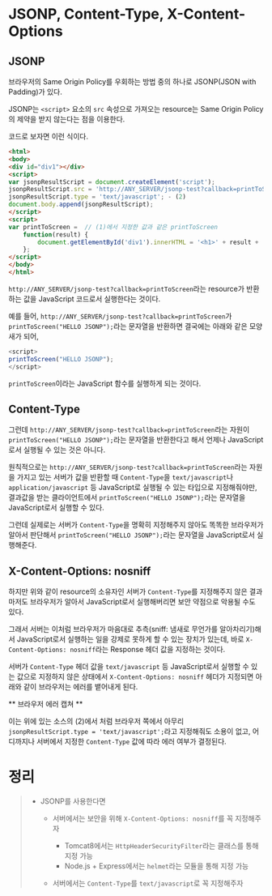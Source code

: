 # JSONP, Content-Type, X-Content-Options

## JSONP

브라우저의 Same Origin Policy를 우회하는 방법 중의 하나로 JSONP(JSON with Padding)가 있다. 

JSONP는 `<script>` 요소의 `src` 속성으로 가져오는 resource는 Same Origin Policy의 제약을 받지 않는다는 점을 이용한다. 

코드로 보자면 이런 식이다.

```html
<html>
<body>
<div id="div1"></div>
<script>
var jsonpResultScript = document.createElement('script');
jsonpResultScript.src = 'http://ANY_SERVER/jsonp-test?callback=printToScreen';  // callback으로 지정한 값 - (1)
jsonpResultScript.type = 'text/javascript'; - (2)
document.body.append(jsonpResultScript);
</script>
<script>
var printToScreen =  // (1)에서 지정한 값과 같은 printToScreen
    function(result) { 
        document.getElementById('div1').innerHTML = '<h1>' + result + '</h1>';
    };
</script>
</body>
</html>
```

`http://ANY_SERVER/jsonp-test?callback=printToScreen`라는 resource가 반환하는 값을 JavaScript 코드로서 실행한다는 것이다.

예를 들어, `http://ANY_SERVER/jsonp-test?callback=printToScreen`가 `printToScreen("HELLO JSONP");`라는 문자열을 반환하면 결국에는 아래와 같은 모양새가 되어,

```javascript
<script>
printToScreen("HELLO JSONP");
</script>
```

`printToScreen`이라는 JavaScript 함수를 실행하게 되는 것이다.

## Content-Type

그런데 `http://ANY_SERVER/jsonp-test?callback=printToScreen`라는 자원이 `printToScreen("HELLO JSONP");`라는 문자열을 반환한다고 해서 언제나 JavaScript로서 실행될 수 있는 것은 아니다.

원칙적으로는 `http://ANY_SERVER/jsonp-test?callback=printToScreen`라는 자원을 가지고 있는 서버가 값을 반환할 때 `Content-Type`을 `text/javascript`나 `application/javascript` 등 JavaScript로 실행될 수 있는 타입으로 지정해줘야만, 결과값을 받는 클라이언트에서 `printToScreen("HELLO JSONP");`라는 문자열을 JavaScript로서 실행할 수 있다.

그런데 실제로는 서버가 `Content-Type`을 명확히 지정해주지 않아도 똑똑한 브라우저가 알아서 판단해서 `printToScreen("HELLO JSONP");`라는 문자열을 JavaScript로서 실행해준다.

## X-Content-Options: nosniff

하지만 위와 같이 resource의 소유자인 서버가 `Content-Type`를 지정해주지 않은 결과마저도 브라우저가 알아서 JavaScript로서 실행해버리면 보안 약점으로 악용될 수도 있다.

그래서 서버는 이처럼 브라우저가 마음대로 추측(sniff: 냄새로 무언가를 알아차리기)해서 JavaScript로서 실행하는 일을 강제로 못하게 할 수 있는 장치가 있는데, 바로 `X-Content-Options: nosniff`라는 Response 헤더 값을 지정하는 것이다.

서버가 `Content-Type` 헤더 값을 `text/javascript` 등 JavaScript로서 실행할 수 있는 값으로 지정하지 않은 상태에서 `X-Content-Options: nosniff` 헤더가 지정되면 아래와 같이 브라우저는 에러를 뱉어내게 된다.

** 브라우저 에러 캡쳐 **

이는 위에 있는 소스의 (2)에서 처럼 브라우저 쪽에서 아무리 `jsonpResultScript.type = 'text/javascript';`라고 지정해줘도 소용이 없고, 어디까지나 서버에서 지정한 `Content-Type` 값에 따라 에러 여부가 결정된다.

# 정리

>- JSONP를 사용한다면
>
>    - 서버에서는 보안을 위해 `X-Content-Options: nosniff`를 꼭 지정해주자
> 
>        - Tomcat8에서는 `HttpHeaderSecurityFilter`라는 클래스를 통해 지정 가능
>        - Node.js + Express에서는 `helmet`라는 모듈을 통해 지정 가능
> 
>    - 서버에서는 `Content-Type`를 `text/javascript`로 꼭 지정해주자

